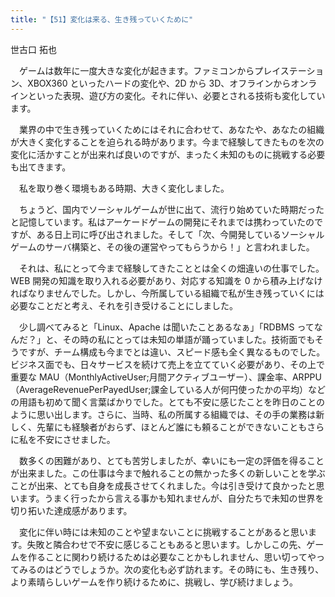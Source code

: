 ```yaml
---
title: "【51】変化は来る、生き残っていくために"
---
```



世古口 拓也


　ゲームは数年に一度大きな変化が起きます。ファミコンからプレイステーション、XBOX360 といったハードの変化や、2D から 3D、オフラインからオンラインといった表現、遊び方の変化。それに伴い、必要とされる技術も変化しています。

　業界の中で生き残っていくためにはそれに合わせて、あなたや、あなたの組織が大きく変化することを迫られる時があります。今まで経験してきたものを次の変化に活かすことが出来れば良いのですが、まったく未知のものに挑戦する必要も出てきます。

　私を取り巻く環境もある時期、大きく変化しました。

　ちょうど、国内でソーシャルゲームが世に出て、流行り始めていた時期だったと記憶しています。私はアーケードゲームの開発にそれまでは携わっていたのですが、ある日上司に呼び出されました。そして「次、今開発しているソーシャルゲームのサーバ構築と、その後の運営やってもらうから！」と言われました。

　それは、私にとって今まで経験してきたこととは全くの畑違いの仕事でした。WEB 開発の知識を取り入れる必要があり、対応する知識を 0 から積み上げなければなりませんでした。しかし、今所属している組織で私が生き残っていくには必要なことだと考え、それを引き受けることにしました。

　少し調べてみると「Linux、Apache は聞いたことあるなぁ」「RDBMS ってなんだ？」と、その時の私にとっては未知の単語が踊っていました。技術面でもそうですが、チーム構成も今までとは違い、スピード感も全く異なるものでした。ビジネス面でも、日々サービスを続けて売上を立てていく必要があり、その上で重要な MAU（MonthlyActiveUser;月間アクティブユーザー）、課金率、ARPPU（AverageRevenuePerPayedUser;課金している人が何円使ったかの平均）などの用語も初めて聞く言葉ばかりでした。とても不安に感じたことを昨日のことのように思い出します。さらに、当時、私の所属する組織では、その手の業務は新しく、先輩にも経験者がおらず、ほとんど誰にも頼ることができないこともさらに私を不安にさせました。

　数多くの困難があり、とても苦労しましたが、幸いにも一定の評価を得ることが出来ました。この仕事は今まで触れることの無かった多くの新しいことを学ぶことが出来、とても自身を成長させてくれました。今は引き受けて良かったと思います。うまく行ったから言える事かも知れませんが、自分たちで未知の世界を切り拓いた達成感があります。

　変化に伴い時には未知のことや望まないことに挑戦することがあると思います。失敗と隣合わせで不安に感じることもあると思います。しかしこの先、ゲームを作ることに関わり続けるためは必要なことかもしれません、思い切ってやってみるのはどうでしょうか。次の変化も必ず訪れます。その時にも、生き残り、より素晴らしいゲームを作り続けるために、挑戦し、学び続けましょう。
